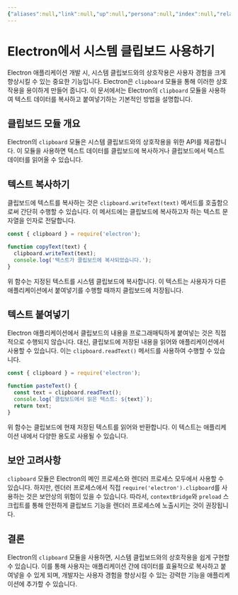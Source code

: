 ```yaml
---
{"aliases":null,"link":null,"up":null,"persona":null,"index":null,"related":null,"tistoryBlogName":"berom","tistoryTitle":"Electron에서 시스템 클립보드 사용하기","tistoryTags":"electron","tistoryVisibility":"3","tistoryCategory":"1071006","tistorySkipModal":true,"tistoryPostId":"573","tistoryPostUrl":"https://berom.tistory.com/573","tags":["Electron"],"dg-publish":true,"date_created":"2024-02-09","date_modified":"2024-04-14","permalink":"/encounters/using-system-clipboard-in-electron-a-guide-from-berom-s-tistory-blog/","dgPassFrontmatter":true,"noteIcon":"1","created":"2024-02-09T14:06:11.074+09:00","updated":"2024-04-14T10:57:15.286+09:00"}
---
```


# Electron에서 시스템 클립보드 사용하기

Electron 애플리케이션 개발 시, 시스템 클립보드와의 상호작용은 사용자 경험을 크게 향상시킬 수 있는 중요한 기능입니다. Electron은 `clipboard` 모듈을 통해 이러한 상호작용을 용이하게 만들어 줍니다. 이 문서에서는 Electron의 `clipboard` 모듈을 사용하여 텍스트 데이터를 복사하고 붙여넣기하는 기본적인 방법을 설명합니다.

## 클립보드 모듈 개요

Electron의 `clipboard` 모듈은 시스템 클립보드와의 상호작용을 위한 API를 제공합니다. 이 모듈을 사용하면 텍스트 데이터를 클립보드에 복사하거나 클립보드에서 텍스트 데이터를 읽어올 수 있습니다.

## 텍스트 복사하기

클립보드에 텍스트를 복사하는 것은 `clipboard.writeText(text)` 메서드를 호출함으로써 간단히 수행할 수 있습니다. 이 메서드에는 클립보드에 복사하고자 하는 텍스트 문자열을 인자로 전달합니다.

```javascript
const { clipboard } = require('electron');

function copyText(text) {
  clipboard.writeText(text);
  console.log('텍스트가 클립보드에 복사되었습니다.');
}
```

위 함수는 지정된 텍스트를 시스템 클립보드에 복사합니다. 이 텍스트는 사용자가 다른 애플리케이션에서 붙여넣기를 수행할 때까지 클립보드에 저장됩니다.

## 텍스트 붙여넣기

Electron 애플리케이션에서 클립보드의 내용을 프로그래매틱하게 붙여넣는 것은 직접적으로 수행되지 않습니다. 대신, 클립보드에 저장된 내용을 읽어와 애플리케이션에서 사용할 수 있습니다. 이는 `clipboard.readText()` 메서드를 사용하여 수행할 수 있습니다.

```javascript
const { clipboard } = require('electron');

function pasteText() {
  const text = clipboard.readText();
  console.log(`클립보드에서 읽은 텍스트: ${text}`);
  return text;
}
```

위 함수는 클립보드에 현재 저장된 텍스트를 읽어와 반환합니다. 이 텍스트는 애플리케이션 내에서 다양한 용도로 사용될 수 있습니다.

## 보안 고려사항

`clipboard` 모듈은 Electron의 메인 프로세스와 렌더러 프로세스 모두에서 사용할 수 있습니다. 하지만, 렌더러 프로세스에서 직접 `require('electron').clipboard`를 사용하는 것은 보안상의 위험이 있을 수 있습니다. 따라서, `contextBridge`와 `preload` 스크립트를 통해 안전하게 클립보드 기능을 렌더러 프로세스에 노출시키는 것이 권장됩니다.

## 결론

Electron의 `clipboard` 모듈을 사용하면, 시스템 클립보드와의 상호작용을 쉽게 구현할 수 있습니다. 이를 통해 사용자는 애플리케이션 간에 데이터를 효율적으로 복사하고 붙여넣을 수 있게 되며, 개발자는 사용자 경험을 향상시킬 수 있는 강력한 기능을 애플리케이션에 추가할 수 있습니다.